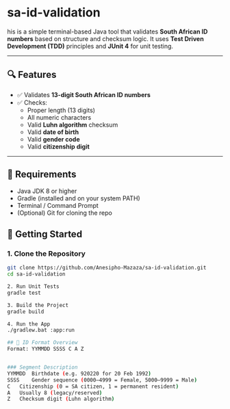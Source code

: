 # sa-id-validation
his is a simple terminal-based Java tool that validates **South African ID numbers** based on structure and checksum logic. It uses **Test Driven Development (TDD)** principles and **JUnit 4** for unit testing.

---

## 🔍 Features

- ✅ Validates **13-digit South African ID numbers**
- ✅ Checks:
  - Proper length (13 digits)
  - All numeric characters
  - Valid **Luhn algorithm** checksum
  - Valid **date of birth**
  - Valid **gender code**
  - Valid **citizenship digit**

---

## 🧰 Requirements

- Java JDK 8 or higher
- Gradle (installed and on your system PATH)
- Terminal / Command Prompt
- (Optional) Git for cloning the repo

## 🚀 Getting Started

### 1. Clone the Repository

```bash
git clone https://github.com/Anesipho-Mazaza/sa-id-validation.git
cd sa-id-validation

2. Run Unit Tests
gradle test

3. Build the Project
gradle build

4. Run the App
./gradlew.bat :app:run

## 📖 ID Format Overview
Format: YYMMDD SSSS C A Z


### Segment	Description 
YYMMDD	Birthdate (e.g. 920220 for 20 Feb 1992)
SSSS	Gender sequence (0000–4999 = Female, 5000–9999 = Male)
C	Citizenship (0 = SA citizen, 1 = permanent resident)
A	Usually 8 (legacy/reserved)
Z	Checksum digit (Luhn algorithm)
